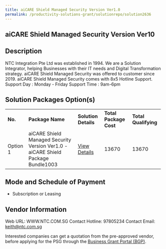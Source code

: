 ```yaml
---
title: aiCARE Shield Managed Security Version Ver1.0
permalink: /productivity-solutions-grant/solutionrepo/solution2636
---
```


## aiCARE Shield Managed Security Version Ver10

## Description

NTC Integration Pte Ltd was established in 1994. We are a Solution Integrator, helping Businesses with their IT needs and Digital Transformation strategy. aiCARE Shield Managed Security was offered to customer since 2019. 
aiCARE Shield Managed Security comes with 8x5 Hotline Support.
Support Day : Monday - Friday
Support Time : 9am-6pm

## Solution Packages Option(s)

<table>
<tr>
<td><b>No.</b></td>
<td><b>Package Name</b></td>
<td><b>Solution Details</b></td>
<td><b>Total Package Cost</b></td>
<td><b>Total Qualifying</b></td>
</tr>
<tr>
<td>Option 1</td>
<td>aiCARE Shield Managed Security Version Ver1.0 - aiCARE Shield Package Bundle1003</td>
<td><a href='https://www.gobusiness.gov.sg/images/psg/NTC_INTEGRATION_20200849_Desensitised_Annex_3_Part_5.pdf'>View Details</a></td>
<td>13670</td>
<td>13670</td>
</tr>
</table>

## Mode and Schedule of Payment

 - Subscription or Leasing

## Vendor Information

 Web URL: WWW.NTC.COM.SG 
Contact Hotline: 97805234 
Contact Email: keith@ntc.com.sg 


Interested companies can get a quotation from the pre-approved vendor, before applying for the PSG through the <a href='https://www.businessgrants.gov.sg/'>Business Grant Portal (BGP)</a>.

<script src="/jquery/resize-tables.js"></script>
